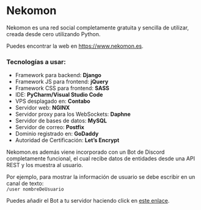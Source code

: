 <h1>Nekomon</h1>

<p>Nekomon es una red social completamente gratuita y sencilla de utilizar,
creada desde cero utilizando Python.</p>
<p>Puedes encontrar la web en <a href="https://www.nekomon.es">https://www.nekomon.es</a>.</p>

<h3>Tecnologías a usar:</h3>
<ul>
<li>Framework para backend: <b>Django</b></li>
<li>Framework JS para frontend: <b>jQuery</b></li>
<li>Framework CSS para frontend: <b>SASS</b></li>
<li>IDE: <b>PyCharm/Visual Studio Code</b></li>
<li>VPS desplagado en: <b>Contabo</b></li>
<li>Servidor web: <b>NGINX</b></li>
<li>Servidor proxy para los WebSockets: <b>Daphne</b></li>
<li>Servidor de bases de datos: <b>MySQL</b></li>
<li>Servidor de correo: <b>Postfix</b></li>
<li>Dominio registrado en: <b>GoDaddy</b></li>
<li>Autoridad de Certificación: <b>Let’s Encrypt</b></li>
</ul>

<p>Nekomon.es además viene incorporado con un Bot de Discord completamente funcional, el cual recibe datos de entidades desde una API REST y los muestra al usuario.</p>

Por ejemplo, para mostrar la información de usuario se debe escribir en un canal de texto:<br>
<code>/user nombreDeUsuario</code>

Puedes añadir el Bot a tu servidor haciendo click en <a href="https://discord.com/api/oauth2/authorize?client_id=981836167622299668&permissions=3147776&scope=bot">este enlace</a>.